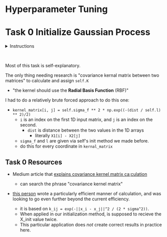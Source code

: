 # Hyperparameter Tuning

# Task 0 Initialize Gaussian Process

<details>
    <summary>Instructions</summary>
    Create the class GaussianProcess that represents a noiseless 1D Gaussian process:

Class constructor: `def __init__(self, X_init, Y_init, l=1, sigma_f=1):`

`X_init` is a numpy.ndarray of shape `(t, 1)` representing the inputs already sampled with the black-box function
`Y_init` is a numpy.ndarray of shape `(t, 1)` representing the outputs of the black-box function for each input in `X_init`
`t` is the number of initial samples
`l` is the length parameter for the kernel
`sigma_f` is the standard deviation given to the output of the black-box function
Sets the public instance attributes `X`, `Y`, `l`, and `sigma_f` corresponding to the respective constructor inputs
Sets the public instance attribute `K`, representing the current covariance kernel matrix for the Gaussian process
Public instance method `def kernel(self, X1, X2):` that calculates the covariance kernel matrix between two matrices:

`X1` is a `numpy.ndarray` of shape `(m, 1)`
`X2` is a `numpy.ndarray` of shape `(n, 1)`
the kernel should use the Radial Basis Function (RBF)
`Returns`: the covariance kernel matrix as a `numpy.ndarray` of shape `(m, n)`
</details>

&nbsp;

Most of this task is self-explanatory.

The only thing needing research is "covariance kernal matrix between two matrices" to calculate and assign `self.K`

* "the kernel should use the **Radial Basis Function** (RBF)"

I had to do a relatively brute forced approach to do this one:

* `kernel_matrix[i, j] = self.sigma_f ** 2 * np.exp((-(dist / self.l) ** 2)/2)`
  * `i` is an index on the first 1D input matrix, and `j` is an index on the second.
    * `dist` is distance between the two values in the 1D arrays
      * literally `X1[i] - X2[j]`
  * `sigma_f` and `l` are given via self's init method we made before.
  * do this for every coordinate in `kernal_matrix`

## Task 0 Resources

* Medium article that [explains covariance kernel matrix ca;culation](https://towardsdatascience.com/gaussian-process-models-7ebce1feb83d)
  * can search the phrase "covariance kernel matrix"

* [this person](https://stackoverflow.com/questions/59893922/gaussian-kernel-performance) wrote a particularly efficient manner of calculation, and was looking to go even further beyond the current efficiency.
  * it is based on `k_ij = exp(-||x_i - x_j||^2 / (2 * sigma^2))`.
  * When applied in our initialization method, is supposed to recieve the X_init value twice.
  * This particular application does *not* create correct results in practice here.